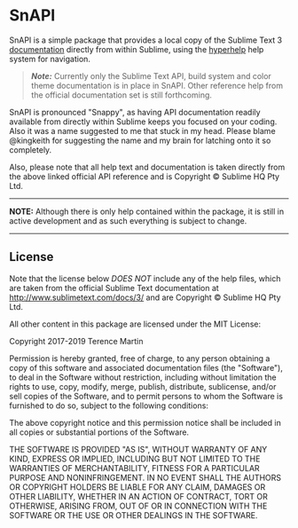 SnAPI
=====

SnAPI is a simple package that provides a local copy of the Sublime Text 3
[documentation](http://www.sublimetext.com/docs/3/) directly
from within Sublime, using the [hyperhelp](https://github.com/STealthy-and-haSTy/hyperhelpcore)
help system for navigation.

 > ***Note:*** Currently only the Sublime Text API, build system  and color
 > theme documentation is in place in SnAPI. Other reference help from the
 > official documentation set is still forthcoming.

SnAPI is pronounced "Snappy", as having API documentation readily available from
directly within Sublime keeps you focused on your coding. Also it was a name
suggested to me that stuck in my head. Please blame @kingkeith for suggesting
the name and my brain for latching onto it so completely.

Also, please note that all help text and documentation is taken directly from
the above linked official API reference and is Copyright © Sublime HQ Pty Ltd.

-------------------------------------------------------------------------------


**NOTE:** Although there is only help contained within the package, it is still
in active development and as such everything is subject to change.


-------------------------------------------------------------------------------


## License ##

Note that the license below *DOES NOT* include any of the help files, which are
taken from the official Sublime Text documentation at
http://www.sublimetext.com/docs/3/ and are Copyright © Sublime HQ Pty Ltd.

All other content in this package are licensed under the MIT License:

Copyright 2017-2019 Terence Martin

Permission is hereby granted, free of charge, to any person obtaining a copy of
this software and associated documentation files (the "Software"), to deal in
the Software without restriction, including without limitation the rights to
use, copy, modify, merge, publish, distribute, sublicense, and/or sell copies
of the Software, and to permit persons to whom the Software is furnished to do
so, subject to the following conditions:

The above copyright notice and this permission notice shall be included in all
copies or substantial portions of the Software.

THE SOFTWARE IS PROVIDED "AS IS", WITHOUT WARRANTY OF ANY KIND, EXPRESS OR
IMPLIED, INCLUDING BUT NOT LIMITED TO THE WARRANTIES OF MERCHANTABILITY,
FITNESS FOR A PARTICULAR PURPOSE AND NONINFRINGEMENT. IN NO EVENT SHALL THE
AUTHORS OR COPYRIGHT HOLDERS BE LIABLE FOR ANY CLAIM, DAMAGES OR OTHER
LIABILITY, WHETHER IN AN ACTION OF CONTRACT, TORT OR OTHERWISE, ARISING FROM,
OUT OF OR IN CONNECTION WITH THE SOFTWARE OR THE USE OR OTHER DEALINGS IN THE
SOFTWARE.
